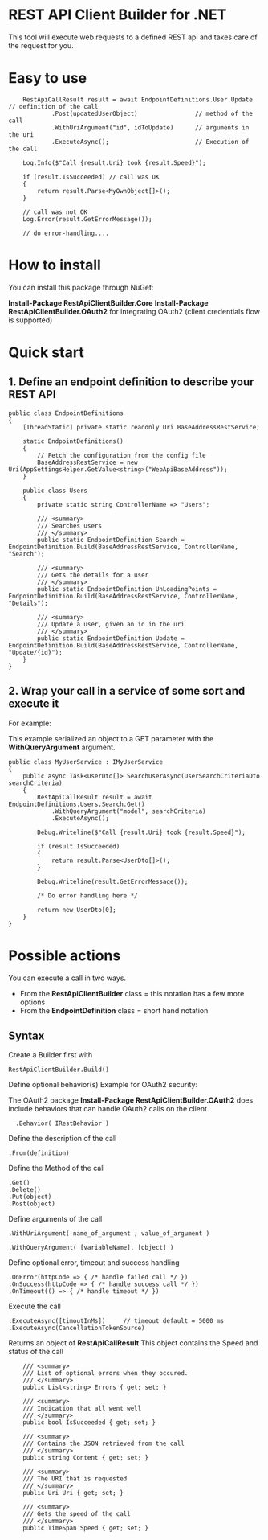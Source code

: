 # REST API Client Builder for .NET

This tool will execute web requests to a defined REST api and takes care of the request for you.

# Easy to use

        RestApiCallResult result = await EndpointDefinitions.User.Update  // definition of the call
                .Post(updatedUserObject)                // method of the call
                .WithUriArgument("id", idToUpdate)      // arguments in the uri
                .ExecuteAsync();                        // Execution of the call

        Log.Info($"Call {result.Uri} took {result.Speed}");

        if (result.IsSucceeded) // call was OK
        {
            return result.Parse<MyOwnObject[]>();
        }
        
        // call was not OK
        Log.Error(result.GetErrorMessage());
        
        // do error-handling....

# How to install

You can install this package through NuGet:

**Install-Package RestApiClientBuilder.Core**
**Install-Package RestApiClientBuilder.OAuth2**  for integrating OAuth2 (client credentials flow is supported)

# Quick start

## 1. Define an endpoint definition to describe your REST API

    public class EndpointDefinitions
    {
        [ThreadStatic] private static readonly Uri BaseAddressRestService;

        static EndpointDefinitions()
        {
            // Fetch the configuration from the config file
            BaseAddressRestService = new Uri(AppSettingsHelper.GetValue<string>("WebApiBaseAddress"));
        }

        public class Users
        {
            private static string ControllerName => "Users";

            /// <summary>
            /// Searches users
            /// </summary>
            public static EndpointDefinition Search = EndpointDefinition.Build(BaseAddressRestService, ControllerName, "Search");

            /// <summary>
            /// Gets the details for a user
            /// </summary>
            public static EndpointDefinition UnLoadingPoints = EndpointDefinition.Build(BaseAddressRestService, ControllerName, "Details");
            
            /// <summary>
            /// Update a user, given an id in the uri
            /// </summary>
            public static EndpointDefinition Update = EndpointDefinition.Build(BaseAddressRestService, ControllerName, "Update/{id}");
        }
    }

## 2. Wrap your call in a service of some sort and execute it

For example:

This example serialized an object to a GET parameter with the **WithQueryArgument** argument.

    public class MyUserService : IMyUserService
    {
        public async Task<UserDto[]> SearchUserAsync(UserSearchCriteriaDto searchCriteria)
        {
            RestApiCallResult result = await EndpointDefinitions.Users.Search.Get()
                .WithQueryArgument("model", searchCriteria)
                .ExecuteAsync();

            Debug.Writeline($"Call {result.Uri} took {result.Speed}");

            if (result.IsSucceeded)
            {
                return result.Parse<UserDto[]>();
            }

            Debug.Writeline(result.GetErrorMessage());
            
            /* Do error handling here */

            return new UserDto[0];
        }
    }

# Possible actions

You can execute a call in two ways.
* From the **RestApiClientBuilder** class = this notation has a few more options
* From the **EndpointDefinition** class = short hand notation

## Syntax

Create a Builder first with

    RestApiClientBuilder.Build()

Define optional behavior(s)
  Example for OAuth2 security:
  
  The OAuth2 package **Install-Package RestApiClientBuilder.OAuth2** does include behaviors that can handle OAuth2 calls on the client.

      .Behavior( IRestBehavior )
    
Define the description of the call

    .From(definition)

Define the Method of the call

    .Get()
    .Delete()
    .Put(object)
    .Post(object)

Define arguments of the call

    .WithUriArgument( name_of_argument , value_of_argument )
    
    .WithQueryArgument( [variableName], [object] )
    
Define optional error, timeout and success handling

    .OnError(httpCode => { /* handle failed call */ })
    .OnSuccess(httpCode => { /* handle success call */ })
    .OnTimeout(() => { /* handle timeout */ })
    
Execute the call

    .ExecuteAsync([timoutInMs])		// timeout default = 5000 ms
    .ExecuteAsync(CancellationTokenSource)
    
Returns an object of **RestApiCallResult**
This object contains the Speed and status of the call

        /// <summary>
        /// List of optional errors when they occured.
        /// </summary>
        public List<string> Errors { get; set; }

        /// <summary>
        /// Indication that all went well
        /// </summary>
        public bool IsSucceeded { get; set; }

        /// <summary>
        /// Contains the JSON retrieved from the call
        /// </summary>
        public string Content { get; set; }

        /// <summary>
        /// The URI that is requested
        /// </summary>
        public Uri Uri { get; set; }

        /// <summary>
        /// Gets the speed of the call
        /// </summary>
        public TimeSpan Speed { get; set; }
        
